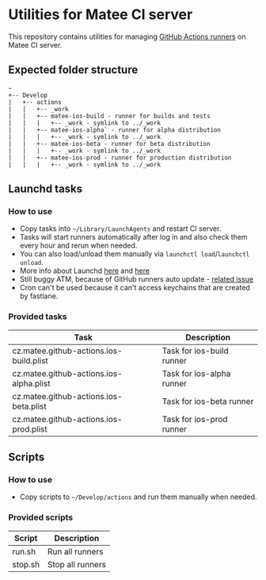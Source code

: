 # Utilities for Matee CI server 
This repository contains utilities for managing [GitHub Actions runners](https://docs.github.com/en/free-pro-team@latest/actions/hosting-your-own-runners/about-self-hosted-runners) on Matee CI server.

## Expected folder structure
```
~  
+-- Develop
|   +-- actions 
|   |   +-- _work
|   |   +-- matee-ios-build - runner for builds and tests
|   |   |   +-- _work - symlink to ../_work
|   |   +-- matee-ios-alpha` - runner for alpha distribution   
|   |   |   +-- _work - symlink to ../_work
|   |   +-- matee-ios-beta - runner for beta distribution
|   |   |   +-- _work - symlink to ../_work
|   |   +-- matee-ios-prod - runner for production distribution   
|   |   |   +-- _work - symlink to ../_work
```

## Launchd tasks

### How to use
- Copy tasks into `~/Library/LaunchAgents` and restart CI server.
- Tasks will start runners automatically after log in and also check them every hour and rerun when needed.
- You can also load/unload them manually via `launchctl load`/`launchctl unload`.
- More info about Launchd [here](https://stackoverflow.com/questions/132955/how-do-i-set-a-task-to-run-every-so-often) and [here](https://serverfault.com/questions/183589/how-do-i-activate-launchd-logging-on-os-x)
- Still buggy ATM, because of GitHub runners auto update - [related issue](https://github.com/actions/runner/issues/485)
- Cron can't be used because it can't access keychains that are created by fastlane.

### Provided tasks
| Task                                    | Description               |
|-----------------------------------------|---------------------------|
| cz.matee.github-actions.ios-build.plist | Task for ios-build runner |
| cz.matee.github-actions.ios-alpha.plist | Task for ios-alpha runner |
| cz.matee.github-actions.ios-beta.plist  | Task for ios-beta runner  |
| cz.matee.github-actions.ios-prod.plist  | Task for ios-prod runner  |

## Scripts

### How to use
- Copy scripts to `~/Develop/actions` and run them manually when needed.

### Provided scripts
| Script  | Description      |
|---------|------------------|
| run.sh  | Run all runners  |
| stop.sh | Stop all runners |
